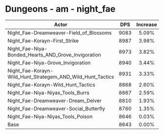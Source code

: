 # Dungeons - am - night_fae
| Actor | DPS | Increase |
|---|:---:|:---:|
|Night_Fae-Dreamweaver-Field_of_Blossoms|9083|5.09%|
|Night_Fae-Korayn-First_Strike|8987|3.98%|
|Night_Fae-Niya-Bonded_Hearts_AND_Grove_Invigoration|8973|3.82%|
|Night_Fae-Niya-Grove_Invigoration|8940|3.44%|
|Night_Fae-Korayn-Wild_Hunt_Strategem_AND_Wild_Hunt_Tactics|8931|3.33%|
|Night_Fae-Korayn-Wild_Hunt_Tactics|8868|2.60%|
|Night_Fae-Niya-Niyas_Tools_Burrs|8867|2.59%|
|Night_Fae-Dreamweaver-Dream_Delver|8810|1.93%|
|Night_Fae-Dreamweaver-Social_Butterfly|8760|1.35%|
|Night_Fae-Niya-Niyas_Tools_Poison|8646|0.03%|
|Base|8643|0.00%|

